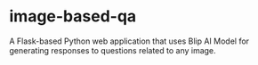 # image-based-qa
A Flask-based Python web application that uses Blip AI Model for generating responses to questions related to any image.
